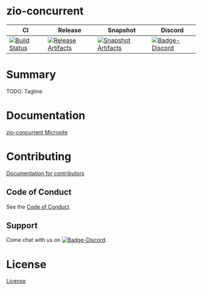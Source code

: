 # zio-concurrent

| CI | Release | Snapshot | Discord |
| --- | --- | --- | --- |
| [![Build Status][Badge-Circle]][Link-Circle] | [![Release Artifacts][Badge-SonatypeReleases]][Link-SonatypeReleases] | [![Snapshot Artifacts][Badge-SonatypeSnapshots]][Link-SonatypeSnapshots] | [![Badge-Discord]][Link-Discord] |

# Summary
TODO: Tagline

# Documentation
[zio-concurrent Microsite](https://zio.github.io/zio-concurrent/)

# Contributing
[Documentation for contributors](https://zio.github.io/zio-concurrent/docs/about/about_contributing)

## Code of Conduct

See the [Code of Conduct](https://zio.github.io/zio-concurrent/docs/about/about_coc)

## Support

Come chat with us on [![Badge-Discord]][Link-Discord].


# License
[License](LICENSE)

[Badge-SonatypeReleases]: https://img.shields.io/nexus/r/https/oss.sonatype.org/dev.zio/zio-concurrent_2.12.svg "Sonatype Releases"
[Badge-SonatypeSnapshots]: https://img.shields.io/nexus/s/https/oss.sonatype.org/dev.zio/zio-concurrent_2.12.svg "Sonatype Snapshots"
[Badge-Discord]: https://img.shields.io/discord/629491597070827530?logo=discord "chat on discord"
[Badge-Circle]: https://circleci.com/gh/zio/zio-concurrent.svg?style=svg "circleci"
[Link-Circle]: https://circleci.com/gh/zio/zio-concurrent "circleci"
[Link-SonatypeReleases]: https://oss.sonatype.org/content/repositories/releases/dev/zio/zio-concurrent_2.12/ "Sonatype Releases"
[Link-SonatypeSnapshots]: https://oss.sonatype.org/content/repositories/snapshots/dev/zio/zio-concurrent_2.12/ "Sonatype Snapshots"
[Link-Discord]: https://discord.gg/2ccFBr4 "Discord"

